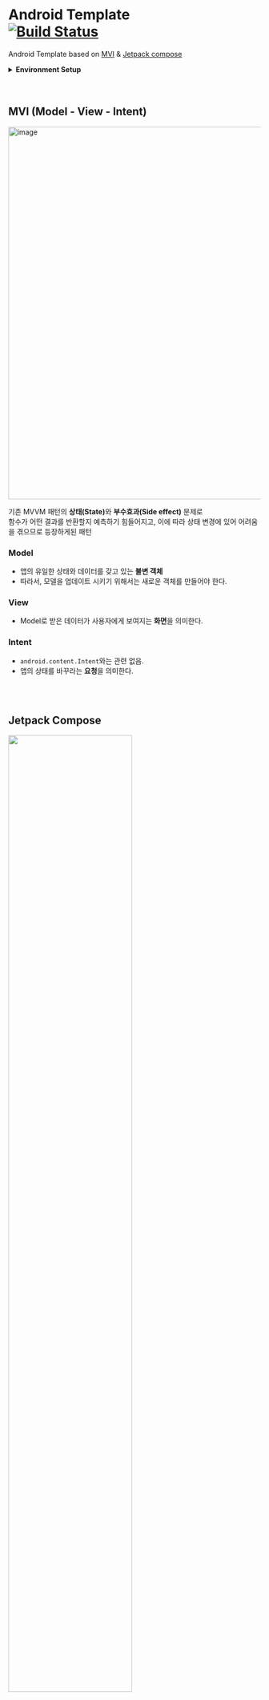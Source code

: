 # Android Template <br> <a href="https://github.com/deepfine/mob_android_template/actions"><img alt="Build Status" src="https://github.com/deepfine/mob_android_template/actions/workflows/build.yml/badge.svg"/></a><br>
Android Template based on [MVI](https://github.com/orbit-mvi/orbit-mvi) & [Jetpack compose](https://developer.android.com/jetpack/compose)


<details>
    <summary><b>Environment Setup</b></summary>
      <ol>
        <li>Android Studio Hedgehog</li>
        <li>Java version 17</li>
      </ol>
</details>

<br>
<br>

## MVI (Model - View - Intent)
<img width="744" alt="image" src="https://github.com/deepfine/mob_android_template/assets/58277725/1d606f96-c0ac-479f-b689-37115e6d9003">


기존 MVVM 패턴의 <b>상태(State)</b>와 <b>부수효과(Side effect)</b> 문제로<br>
함수가 어떤 결과를 반환할지 예측하기 힘들어지고, 이에 따라 상태 변경에 있어 어려움을 겪으므로 등장하게된 패턴
<br>
### Model
- 앱의 유일한 상태와 데이터를 갖고 있는 **불변 객체**
- 따라서, 모델을 업데이트 시키기 위해서는 새로운 객체를 만들어야 한다.

### View
- Model로 받은 데이터가 사용자에게 보여지는 **화면**을 의미한다.

### Intent
- ```android.content.Intent```와는 관련 없음.
- 앱의 상태를 바꾸라는 **요청**을 의미한다.
<br>
<br>

## Jetpack Compose
<img src="https://github.com/deepfine/mob_android_template/assets/58277725/9c13bb8e-b0b7-49da-a23f-5965ca42e00c" width="70%" height="70%"/>

- 네이티브 안드로이드 UI를 작성하기 위한 모던 라이브러리
- UI개발을 단순화하며 직관적인 Kotlin API를 사용한다.
- Declaractive UI로 **State**라는 개념을 통해 View를 업데이트 한다.



